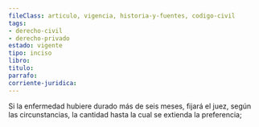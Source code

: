 ```yaml
---
fileClass: articulo, vigencia, historia-y-fuentes, codigo-civil
tags:
- derecho-civil
- derecho-privado
estado: vigente
tipo: inciso
libro:
titulo:
parrafo:
corriente-juridica:
---
```

Si la enfermedad hubiere durado más de seis meses, fijará el juez, según las circunstancias, la cantidad hasta la cual se extienda la preferencia;
